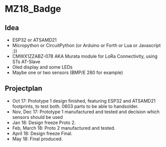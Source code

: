 # MZ18_Badge

## Idea

 * ESP32 or ATSAMD21
 * Micropython or CircuitPython (or Arduino or Forth or Lua or Javascript ;))
 * CMWX1ZZABZ-078 AKA Murata module for LoRa Connectivity, using STs AT-Slave
 * Oled display and some LEDs
 * Maybe one or two sensors (BMP/E 280 for example)
 
## Projectplan
 * Oct 17: Prototype 1 design finished, featuring ESP32 and ATSAMD21 footprints, to test both. 0603 parts to be able to handsolder.
 * Nov, Dec 17: Prototype 1 manufactured and tested and decision which sensors should be used
 * Jan 18: Design freeze Proto 2.
 * Feb, March 18: Proto 2 manufactured and tested.
 * April 18: Design freeze Final.
 * May 18: Final produced.

